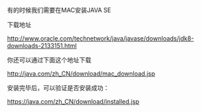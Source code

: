
有的时候我们需要在MAC安装JAVA SE

下载地址

http://www.oracle.com/technetwork/java/javase/downloads/jdk8-downloads-2133151.html

你还可以通过下面这个地址下载

http://java.com/zh_CN/download/mac_download.jsp

安装完毕后，可以验证是否安装成功：

https://java.com/zh_CN/download/installed.jsp
